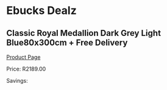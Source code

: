 
# Ebucks Dealz
## Classic Royal Medallion Dark Grey Light Blue80x300cm + Free Delivery
[Product Page](https://www.ebucks.com/web/shop/productSelected.do?prodId=1210600270&catId=1209942441)

Price: R2189.00

Savings: 


	